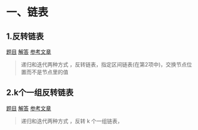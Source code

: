 # 一、链表

## 1.反转链表

[题目](https://leetcode-cn.com/problems/reverse-linked-list/)       [解答](./ReverseList.java)       [参考文章](https://mp.weixin.qq.com/s/5wz_YJ3lTkDH3nWfVDi5SA)

> 递归和迭代两种方式 ，反转链表，指定区间链表(在第2项中)，交换节点位置而不是节点里的值

## 2.k个一组反转链表

[题目](https://leetcode-cn.com/problems/reverse-nodes-in-k-group/submissions/)       [解答](./ReverseKGroup.java)       [参考文章](https://mp.weixin.qq.com/s/A-dQ9spsP_Iu1Y4iCRP9nA)

> 递归和迭代两种方式 ，反转 k 个一组链表，